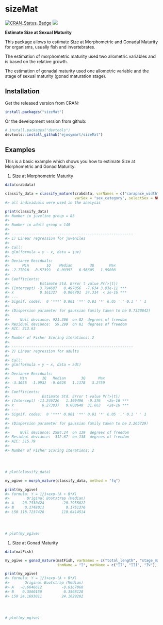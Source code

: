 sizeMat
=======

[![CRAN\_Status\_Badge](http://www.r-pkg.org/badges/version/sizeMat)](http://cran.r-project.org/package=sizeMat) [![](http://cranlogs.r-pkg.org/badges/sizeMat)](http://cran.rstudio.com/web/packages/sizeMat/index.html)

**Estimate Size at Sexual Maturity**

This package allows to estimate Size at Morphometric and Gonadal Maturity for organisms, usually fish and invertebrates.

The estimation of morphometric maturity used two allometric variables and is based on the relative growth.

The estimation of gonadal maturity used one allometric variable and the stage of sexual maturity (gonad maturation stage).

Installation
------------

Get the released version from CRAN:

``` r
install.packages("sizeMat")
```

Or the development version from github:

``` r
# install.packages("devtools")
devtools::install_github("ejosymart/sizeMat")
```

Examples
--------

This is a basic example which shows you how to estimate Size at Morphometric and Gonad Maturity:

1.  Size at Morphometric Maturity

``` r
data(crabdata)

classify_data = classify_mature(crabdata, varNames = c("carapace_width", "chela_heigth"), 
                                varSex = "sex_category", selectSex = NULL, method = "ld")
#> all individuals were used in the analysis

print(classify_data)
#> Number in juveline group = 83 
#> 
#> Number in adult group = 140 
#> 
#> -------------------------------------------------------- 
#> 1) Linear regression for juveniles 
#> 
#> Call:
#> glm(formula = y ~ x, data = juv)
#> 
#> Deviance Residuals: 
#>      Min        1Q    Median        3Q       Max  
#> -2.77010  -0.57399   0.09397   0.56605   1.99008  
#> 
#> Coefficients:
#>              Estimate Std. Error t value Pr(>|t|)    
#> (Intercept) -3.794687   0.497056  -7.634 3.93e-11 ***
#> x            0.161327   0.004701  34.314  < 2e-16 ***
#> ---
#> Signif. codes:  0 '***' 0.001 '**' 0.01 '*' 0.05 '.' 0.1 ' ' 1
#> 
#> (Dispersion parameter for gaussian family taken to be 0.7320842)
#> 
#>     Null deviance: 921.306  on 82  degrees of freedom
#> Residual deviance:  59.299  on 81  degrees of freedom
#> AIC: 213.63
#> 
#> Number of Fisher Scoring iterations: 2
#> 
#> -------------------------------------------------------- 
#> 2) Linear regression for adults 
#> 
#> Call:
#> glm(formula = y ~ x, data = adt)
#> 
#> Deviance Residuals: 
#>     Min       1Q   Median       3Q      Max  
#> -3.3055  -1.0932  -0.0628   1.1178   3.2759  
#> 
#> Coefficients:
#>               Estimate Std. Error t value Pr(>|t|)    
#> (Intercept) -11.246726   1.199496  -9.376   <2e-16 ***
#> x             0.273837   0.008648  31.663   <2e-16 ***
#> ---
#> Signif. codes:  0 '***' 0.001 '**' 0.01 '*' 0.05 '.' 0.1 ' ' 1
#> 
#> (Dispersion parameter for gaussian family taken to be 2.265729)
#> 
#>     Null deviance: 2584.24  on 139  degrees of freedom
#> Residual deviance:  312.67  on 138  degrees of freedom
#> AIC: 515.79
#> 
#> Number of Fisher Scoring iterations: 2




# plot(classify_data)

my_ogive = morph_mature(classify_data, method = "fq")

print(my_ogive)
#> formula: Y = 1/1+exp-(A + B*X)
#>        Original Bootstrap (Median)
#> A   -20.7530424        -20.7955022
#> B     0.1748011          0.1751376
#> L50 118.7237428        118.6414514




# plot(my_ogive)
```

1.  Size at Gonad Maturity

``` r
data(matFish)

my_ogive = gonad_mature(matFish, varNames = c("total_length", "stage_mat"), 
                        inmName = "I", matName = c("II", "III", "IV"), method = "fq", niter = 999)

print(my_ogive)
#> formula: Y = 1/1+exp-(A + B*X)
#>       Original Bootstrap (Median)
#> A   -8.6046612         -8.6167068
#> B    0.3560150          0.3568128
#> L50 24.1693811         24.1629202




# plot(my_ogive)
```
